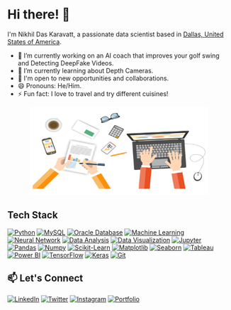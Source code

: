 # Hi there! 👋

I'm Nikhil Das Karavatt, a passionate data scientist based in [Dallas, United States of America](https://en.wikipedia.org/wiki/Dallas).
- 🔭 I’m currently working on an AI coach that improves your golf swing and Detecting DeepFake Videos.
- 🌱 I’m currently learning about Depth Cameras.
- 💼 I'm open to new opportunities and collaborations.
- 😄 Pronouns: He/Him.
- ⚡ Fun fact: I love to travel and try different cuisines!

<p align="center">
<img src="https://github.com/NDK22/NDK22/blob/main/data.gif" alt="banner" width="400" height="200">
</p>

## Tech Stack
<!-- List the technologies and tools you're proficient in -->
[![Python](https://img.shields.io/badge/Python-3776AB?style=flat-square&logo=python&logoColor=white)](#)
[![MySQL](https://img.shields.io/badge/MySQL-4479A1?style=flat-square&logo=mysql&logoColor=white)](#)
[![Oracle Database](https://img.shields.io/badge/Oracle%20Database-F80000?style=flat-square&logo=oracle&logoColor=white)](#)
[![Machine Learning](https://img.shields.io/badge/Machine%20Learning-6C757D?style=flat-square&logo=scikit-learn&logoColor=white)](#)
[![Neural Network](https://img.shields.io/badge/Neural%20Network-CC0000?style=flat-square&logo=neuralnetwork&logoColor=white)](#)
[![Data Analysis](https://img.shields.io/badge/Data%20Analysis-2ECC71?style=flat-square&logo=dataanalysis&logoColor=white)](#)
[![Data Visualization](https://img.shields.io/badge/Data%20Visualization-8E44AD?style=flat-square&logo=datavisualization&logoColor=white)](#)
[![Jupyter](https://img.shields.io/badge/Jupyter-F37626?style=flat-square&logo=jupyter&logoColor=white)](#)
[![Pandas](https://img.shields.io/badge/Pandas-150458?style=flat-square&logo=pandas&logoColor=white)](#)
[![Numpy](https://img.shields.io/badge/Numpy-013243?style=flat-square&logo=numpy&logoColor=white)](#)
[![Scikit-Learn](https://img.shields.io/badge/Scikit%20Learn-F7931E?style=flat-square&logo=scikitlearn&logoColor=white)](#)
[![Matplotlib](https://img.shields.io/badge/Matplotlib-11557C?style=flat-square&logo=matplotlib&logoColor=white)](#)
[![Seaborn](https://img.shields.io/badge/Seaborn-741B47?style=flat-square&logo=seaborn&logoColor=white)](#)
[![Tableau](https://img.shields.io/badge/Tableau-E97627?style=flat-square&logo=tableau&logoColor=white)](#)
[![Power BI](https://img.shields.io/badge/Power%20BI-F2C811?style=flat-square&logo=powerbi&logoColor=black)](#)
[![TensorFlow](https://img.shields.io/badge/TensorFlow-FF6F00?style=flat-square&logo=tensorflow&logoColor=white)](https://www.tensorflow.org/)
[![Keras](https://img.shields.io/badge/Keras-D00000?style=flat-square&logo=keras&logoColor=white)](https://keras.io/)
[![Git](https://img.shields.io/badge/Git-F05032?style=flat-square&logo=git&logoColor=white)](#)

## 📫 Let's Connect
<!-- Add social media links -->
[![LinkedIn](https://img.shields.io/badge/LinkedIn-0077B5?style=flat-square&logo=linkedin&logoColor=white)](https://www.linkedin.com/in/nikhil-das-karavatt/)
[![Twitter](https://img.shields.io/badge/Twitter-1DA1F2?style=flat-square&logo=twitter&logoColor=white)](https://twitter.com/KaravattNikhil)
[![Instagram](https://img.shields.io/badge/Instagram-E4405F?style=flat-square&logo=instagram&logoColor=white)](https://www.instagram.com/nikhildaskaravatt/)
[![Portfolio](https://img.shields.io/badge/Portfolio-9B59B6?style=flat-square&logo=portfolio&logoColor=white)](https://nikhildaskaravatt.com/)
